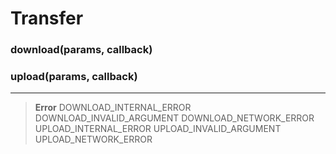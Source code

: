 # Transfer

### download(params, callback)
### upload(params, callback)

---

> **Error**	
> DOWNLOAD_INTERNAL_ERROR	
> DOWNLOAD_INVALID_ARGUMENT	
> DOWNLOAD_NETWORK_ERROR	
> UPLOAD_INTERNAL_ERROR	
> UPLOAD_INVALID_ARGUMENT	
> UPLOAD_NETWORK_ERROR	

